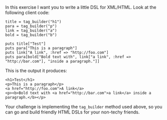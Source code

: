 In this exercise I want you to write a little DSL for XML/HTML. Look at the following client code:

    title = tag_builder("h1")
    para = tag_builder("p")
    link = tag_builder("a")
    bold = tag_builder("b")

    puts title["Test"]
    puts para["This is a paragraph"]
    puts link["A link", :href => "http://foo.com"]
    puts para[bold["Bold text with", link["a link", :href => "http://bar.com"], "inside a paragraph."]]

This is the output it produces:

    <h1>Test</h1>
    <p>This is a paragraph</p>
    <a href="http://foo.com">A link</a>
    <p><b>Bold text with <a href="http://bar.com">a link</a> inside a paragraph.</b></p>

Your challenge is implementing the `tag_builder` method used above, so you can go and build friendly HTML DSLs for your non-techy friends.
